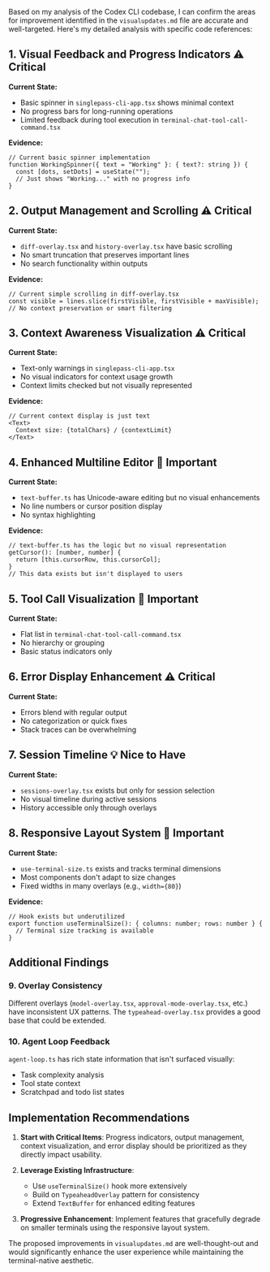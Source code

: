 Based on my analysis of the Codex CLI codebase, I can confirm the areas for improvement identified in the `visualupdates.md` file are accurate and well-targeted. Here's my detailed analysis with specific code references:

## 1. **Visual Feedback and Progress Indicators** ⚠️ Critical

**Current State:**

- Basic spinner in `singlepass-cli-app.tsx` shows minimal context
- No progress bars for long-running operations
- Limited feedback during tool execution in `terminal-chat-tool-call-command.tsx`

**Evidence:**

```tsx
// Current basic spinner implementation
function WorkingSpinner({ text = "Working" }: { text?: string }) {
  const [dots, setDots] = useState("");
  // Just shows "Working..." with no progress info
}
```

## 2. **Output Management and Scrolling** ⚠️ Critical

**Current State:**

- `diff-overlay.tsx` and `history-overlay.tsx` have basic scrolling
- No smart truncation that preserves important lines
- No search functionality within outputs

**Evidence:**

```tsx
// Current simple scrolling in diff-overlay.tsx
const visible = lines.slice(firstVisible, firstVisible + maxVisible);
// No context preservation or smart filtering
```

## 3. **Context Awareness Visualization** ⚠️ Critical

**Current State:**

- Text-only warnings in `singlepass-cli-app.tsx`
- No visual indicators for context usage growth
- Context limits checked but not visually represented

**Evidence:**

```tsx
// Current context display is just text
<Text>
  Context size: {totalChars} / {contextLimit}
</Text>
```

## 4. **Enhanced Multiline Editor** 🔄 Important

**Current State:**

- `text-buffer.ts` has Unicode-aware editing but no visual enhancements
- No line numbers or cursor position display
- No syntax highlighting

**Evidence:**

```tsx
// text-buffer.ts has the logic but no visual representation
getCursor(): [number, number] {
  return [this.cursorRow, this.cursorCol];
}
// This data exists but isn't displayed to users
```

## 5. **Tool Call Visualization** 🔄 Important

**Current State:**

- Flat list in `terminal-chat-tool-call-command.tsx`
- No hierarchy or grouping
- Basic status indicators only

## 6. **Error Display Enhancement** ⚠️ Critical

**Current State:**

- Errors blend with regular output
- No categorization or quick fixes
- Stack traces can be overwhelming

## 7. **Session Timeline** 💡 Nice to Have

**Current State:**

- `sessions-overlay.tsx` exists but only for session selection
- No visual timeline during active sessions
- History accessible only through overlays

## 8. **Responsive Layout System** 🔄 Important

**Current State:**

- `use-terminal-size.ts` exists and tracks terminal dimensions
- Most components don't adapt to size changes
- Fixed widths in many overlays (e.g., `width={80}`)

**Evidence:**

```tsx
// Hook exists but underutilized
export function useTerminalSize(): { columns: number; rows: number } {
  // Terminal size tracking is available
}
```

## Additional Findings

### 9. **Overlay Consistency**

Different overlays (`model-overlay.tsx`, `approval-mode-overlay.tsx`, etc.) have inconsistent UX patterns. The `typeahead-overlay.tsx` provides a good base that could be extended.

### 10. **Agent Loop Feedback**

`agent-loop.ts` has rich state information that isn't surfaced visually:

- Task complexity analysis
- Tool state context
- Scratchpad and todo list states

## Implementation Recommendations

1. **Start with Critical Items**: Progress indicators, output management, context visualization, and error display should be prioritized as they directly impact usability.

2. **Leverage Existing Infrastructure**:

   - Use `useTerminalSize()` hook more extensively
   - Build on `TypeaheadOverlay` pattern for consistency
   - Extend `TextBuffer` for enhanced editing features

3. **Progressive Enhancement**: Implement features that gracefully degrade on smaller terminals using the responsive layout system.

The proposed improvements in `visualupdates.md` are well-thought-out and would significantly enhance the user experience while maintaining the terminal-native aesthetic.
